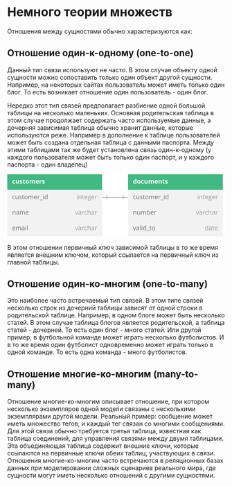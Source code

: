 # Немного теории множеств
Отношения между сущностями обычно характеризуются как:

## Отношение один-к-одному (one-to-one)
Данный тип связи используют не часто. В этом случае объекту одной сущности можно сопоставить только один объект другой сущности. Например, на некоторых сайтах пользователь может иметь только один блог. То есть возникает отношение один пользователь - один блог.

Нередко этот тип связей предполагает разбиение одной большой таблицы на несколько маленьких. Основная родительская таблица в этом случае продолжает содержать часто используемые данные, а дочерняя зависимая таблица обычно хранит данные, которые используются реже.
Например в дополнение к таблице пользователей может быть создана отдельная таблица с данными паспорта. Между этими таблицами так же будет установлена связь один-к-одному (у каждого пользователя может быть только один паспорт, и у каждого паспорта - один владелец)

<img src="./assets/one-to-one-erd.svg" alt="Диаграмма один-к-одному" style="max-width:100%; height:auto;">

В этом отношении первичный ключ зависимой таблицы в то же время является внешним ключом, который ссылается на первичный ключ из главной таблицы.

## Отношение один-ко-многим (one-to-many)
Это наиболее часто встречаемый тип связей. В этом типе связей несколько строк из дочерний таблицы зависят от одной строки в родительской таблице. Например, в одном блоге может быть несколько статей. В этом случае таблица блогов является родительской, а таблица статей - дочерней. То есть один блог - много статей. Или другой пример, в футбольной команде может играть несколько футболистов. И в то же время один футболист одновременно может играть только в одной команде. То есть одна команда - много футболистов.

## Отношение многие-ко-многим (many-to-many)
Отношение многие-ко-многим описывает отношение, при котором несколько экземпляров одной модели связаны с несколькими экземплярами другой модели. Реальный пример: сообщение может иметь множество тегов, и каждый тег связан со многими сообщениями. Для этой связи обычно требуется третья таблица, известная как таблица соединений, для управления связями между двумя таблицами. Эта объединяющая таблица содержит внешние ключи, которые ссылаются на первичные ключи обеих таблиц, участвующих в связи. Отношения многие-ко-многим часто встречаются в реляционных базах данных при моделировании сложных сценариев реального мира, где сущности могут иметь несколько отношений с другими сущностями.
<!-- #316896 > #42b983 -->
